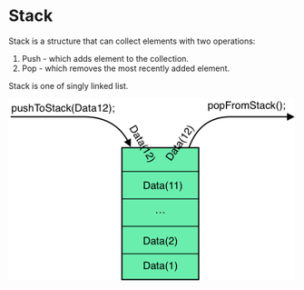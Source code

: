 # Stack 

Stack is a structure that can collect elements with two operations:
1. Push - which adds element to the collection.
2. Pop - which removes the most recently added element.

Stack is one of singly linked list.

<img src="Stack.png">
